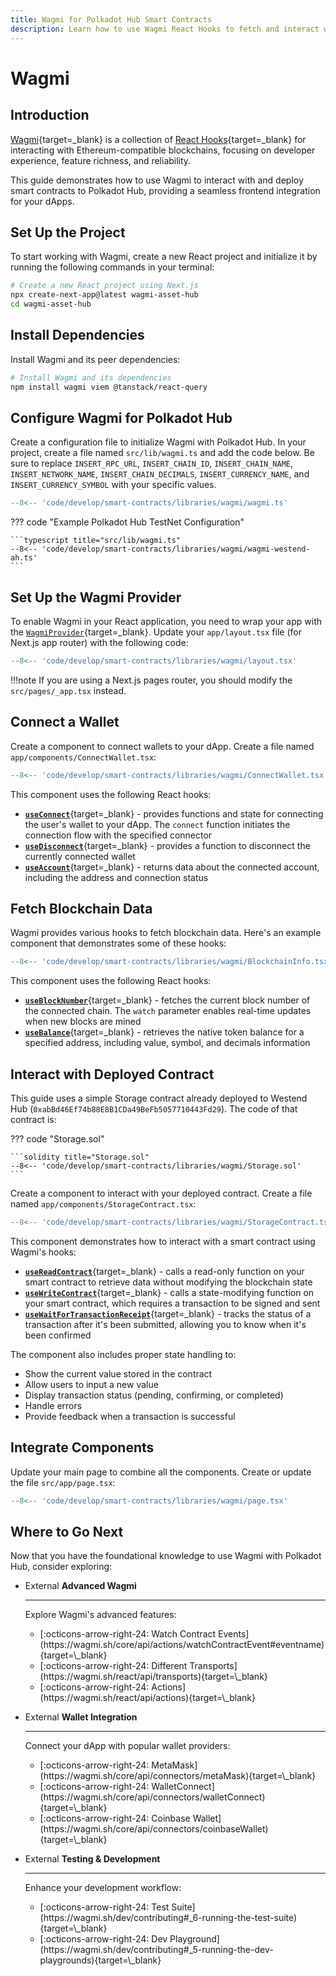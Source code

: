 ```yaml
---
title: Wagmi for Polkadot Hub Smart Contracts
description: Learn how to use Wagmi React Hooks to fetch and interact with smart contracts on Polkadot Hub for seamless dApp integration.
---
```


# Wagmi

## Introduction

[Wagmi](https://wagmi.sh/){target=\_blank} is a collection of [React Hooks](https://wagmi.sh/react/api/hooks){target=\_blank} for interacting with Ethereum-compatible blockchains, focusing on developer experience, feature richness, and reliability.

This guide demonstrates how to use Wagmi to interact with and deploy smart contracts to Polkadot Hub, providing a seamless frontend integration for your dApps.

## Set Up the Project

To start working with Wagmi, create a new React project and initialize it by running the following commands in your terminal:

```bash
# Create a new React project using Next.js
npx create-next-app@latest wagmi-asset-hub
cd wagmi-asset-hub
```

## Install Dependencies

Install Wagmi and its peer dependencies:

```bash
# Install Wagmi and its dependencies
npm install wagmi viem @tanstack/react-query
```

## Configure Wagmi for Polkadot Hub

Create a configuration file to initialize Wagmi with Polkadot Hub. In your project, create a file named `src/lib/wagmi.ts` and add the code below. Be sure to replace `INSERT_RPC_URL`, `INSERT_CHAIN_ID`, `INSERT_CHAIN_NAME`, `INSERT_NETWORK_NAME`, `INSERT_CHAIN_DECIMALS`, `INSERT_CURRENCY_NAME`, and `INSERT_CURRENCY_SYMBOL` with your specific values.

```typescript title="src/lib/wagmi.ts"
--8<-- 'code/develop/smart-contracts/libraries/wagmi/wagmi.ts'
```

??? code "Example Polkadot Hub TestNet Configuration"

    ```typescript title="src/lib/wagmi.ts"
    --8<-- 'code/develop/smart-contracts/libraries/wagmi/wagmi-westend-ah.ts'
    ```

## Set Up the Wagmi Provider

To enable Wagmi in your React application, you need to wrap your app with the [`WagmiProvider`](https://wagmi.sh/react/api/WagmiProvider#wagmiprovider){target=\_blank}. Update your `app/layout.tsx` file (for Next.js app router) with the following code:

```typescript title="app/layout.tsx"
--8<-- 'code/develop/smart-contracts/libraries/wagmi/layout.tsx'
```

!!!note
    If you are using a Next.js pages router, you should modify the `src/pages/_app.tsx` instead.

## Connect a Wallet

Create a component to connect wallets to your dApp. Create a file named `app/components/ConnectWallet.tsx`:

```typescript title="app/components/ConnectWallet.tsx"
--8<-- 'code/develop/smart-contracts/libraries/wagmi/ConnectWallet.tsx'
```

This component uses the following React hooks:

- [**`useConnect`**](https://wagmi.sh/react/api/hooks/useConnect#useconnect){target=\_blank} - provides functions and state for connecting the user's wallet to your dApp. The `connect` function initiates the connection flow with the specified connector
- [**`useDisconnect`**](https://wagmi.sh/react/api/hooks/useDisconnect#usedisconnect){target=\_blank} - provides a function to disconnect the currently connected wallet
- [**`useAccount`**](https://wagmi.sh/react/api/hooks/useAccount#useaccount){target=\_blank} - returns data about the connected account, including the address and connection status

## Fetch Blockchain Data

Wagmi provides various hooks to fetch blockchain data. Here's an example component that demonstrates some of these hooks:

```typescript title="app/components/BlockchainInfo.tsx"
--8<-- 'code/develop/smart-contracts/libraries/wagmi/BlockchainInfo.tsx'
```

This component uses the following React hooks:

- [**`useBlockNumber`**](https://wagmi.sh/react/api/hooks/useBlockNumber#useBlockNumber){target=\_blank} - fetches the current block number of the connected chain. The `watch` parameter enables real-time updates when new blocks are mined
- [**`useBalance`**](https://wagmi.sh/react/api/hooks/useBalance#useBalance){target=\_blank} - retrieves the native token balance for a specified address, including value, symbol, and decimals information

## Interact with Deployed Contract

This guide uses a simple Storage contract already deployed to Westend Hub (`0xabBd46Ef74b88E8B1CDa49BeFb5057710443Fd29`). The code of that contract is:

??? code "Storage.sol"

    ```solidity title="Storage.sol"
    --8<-- 'code/develop/smart-contracts/libraries/wagmi/Storage.sol'
    ```

Create a component to interact with your deployed contract. Create a file named `app/components/StorageContract.tsx`:

```typescript title="app/components/StorageContract.tsx"
--8<-- 'code/develop/smart-contracts/libraries/wagmi/StorageContract.tsx'
```

This component demonstrates how to interact with a smart contract using Wagmi's hooks:

- [**`useReadContract`**](https://wagmi.sh/react/api/hooks/useReadContract#useReadContract){target=\_blank} - calls a read-only function on your smart contract to retrieve data without modifying the blockchain state
- [**`useWriteContract`**](https://wagmi.sh/react/api/hooks/useWriteContract#useWriteContract){target=\_blank} - calls a state-modifying function on your smart contract, which requires a transaction to be signed and sent
- [**`useWaitForTransactionReceipt`**](https://wagmi.sh/react/api/hooks/useWaitForTransactionReceipt#useWaitForTransactionReceipt){target=\_blank} - tracks the status of a transaction after it's been submitted, allowing you to know when it's been confirmed

The component also includes proper state handling to:

- Show the current value stored in the contract
- Allow users to input a new value
- Display transaction status (pending, confirming, or completed)
- Handle errors
- Provide feedback when a transaction is successful

## Integrate Components

Update your main page to combine all the components. Create or update the file `src/app/page.tsx`:

```typescript title="src/app/page.tsx"
--8<-- 'code/develop/smart-contracts/libraries/wagmi/page.tsx'
```

## Where to Go Next

Now that you have the foundational knowledge to use Wagmi with Polkadot Hub, consider exploring:

<div class="grid cards" markdown>

-   <span class="badge external">External</span> __Advanced Wagmi__

    ---

    Explore Wagmi's advanced features:

    <ul class="card-list">
    <li>[:octicons-arrow-right-24: Watch Contract Events](https://wagmi.sh/core/api/actions/watchContractEvent#eventname){target=\_blank}</li>
    <li>[:octicons-arrow-right-24: Different Transports](https://wagmi.sh/react/api/transports){target=\_blank}</li>
    <li>[:octicons-arrow-right-24: Actions](https://wagmi.sh/react/api/actions){target=\_blank}</li>
    </ul>

-   <span class="badge external">External</span> __Wallet Integration__

    ---

    Connect your dApp with popular wallet providers:

    <ul class="card-list">
    <li>[:octicons-arrow-right-24: MetaMask](https://wagmi.sh/core/api/connectors/metaMask){target=\_blank}</li>
    <li>[:octicons-arrow-right-24: WalletConnect](https://wagmi.sh/core/api/connectors/walletConnect){target=\_blank}</li>
    <li>[:octicons-arrow-right-24: Coinbase Wallet](https://wagmi.sh/core/api/connectors/coinbaseWallet){target=\_blank}</li>
    </ul>

-   <span class="badge external">External</span> __Testing & Development__

    ---

    Enhance your development workflow:

    <ul class="card-list">
    <li>[:octicons-arrow-right-24: Test Suite](https://wagmi.sh/dev/contributing#_6-running-the-test-suite){target=\_blank}</li>
    <li>[:octicons-arrow-right-24: Dev Playground](https://wagmi.sh/dev/contributing#_5-running-the-dev-playgrounds){target=\_blank}</li>
    </ul>
</div>